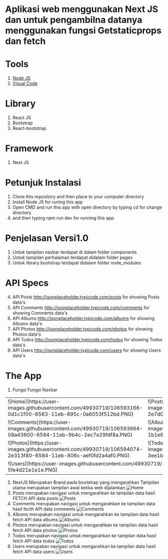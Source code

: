 # Aplikasi web menggunakan Next JS dan untuk pengambilna datanya menggunakan fungsi Getstaticprops dan fetch

# Tools
1. [Node JS](https://nodejs.org/en/) 
2. [Visual Code](https://code.visualstudio.com/)

# Library
1. React JS
2. Bootstrap
3. React-bootstrap

# Framework
1. Next JS

# Petunjuk Instalasi
1. Clone this repository and then place to your computer directory
2. Install Node JS for runing this app
3. Open CMD and run this app with open directory by typing cd for change directory
4. and then typing npm run dev for running this app

# Penjelasan Versi1.0
1. Untuk tampilan navbar terdapat di dalam folder components
2. Untuk tampilan perhalaman terdapat didalam folder pages
3. Untuk library bootstrap terdapat didalam folder node_modules

# API Specs
4. API Posts http://jsonplaceholder.typicode.com/posts for showing Posts data's
5. API Comments http://jsonplaceholder.typicode.com/comments for showing Comments data's
6. API Albums  http://jsonplaceholder.typicode.com/albums for showing Albums data's
7. API Photos http://jsonplaceholder.typicode.com/photos for showing Photos data's
8. API Todos http://jsonplaceholder.typicode.com/todos for showing Todos data's
9. API Users http://jsonplaceholder.typicode.com/users for showing Users data's

# The App
1. Fungsi Fungsi Navbar
<table>
  <tbody>
    <tr>
      <td>
        ![Home](https://user-images.githubusercontent.com/49930719/106593166-0d1c1f00-6583-11eb-895c-0a6053f512bd.PNG)
      </td>
      <td>
        ![Posts](https://user-images.githubusercontent.com/49930719/106593268-2e7d0b00-6583-11eb-9074-d53b41900d59.PNG)
      </td>
    </tr>
    <tr>
      <td>
        ![Comments](https://user-images.githubusercontent.com/49930719/106593964-08a43600-6584-11eb-9b4c-2ec7e29fdf8a.PNG)
      </td>
      <td>
        ![Albums](https://user-images.githubusercontent.com/49930719/106594016-1b1e6f80-6584-11eb-97c2-92577905df25.PNG)
      </td>
    </tr>
    <tr>
      <td>
        ![Photos](https://user-images.githubusercontent.com/49930719/106594074-2e313f80-6584-11eb-806c-aef0fd2a4af0.PNG)
      </td>
      <td>
        ![Todos](https://user-images.githubusercontent.com/49930719/106594108-3ee1b580-6584-11eb-8b8f-55a00ed0f0fc.PNG)
      </td>
    </tr>
    <tr>
      <td colspan='2'>
        ![Users](https://user-images.githubusercontent.com/49930719/106594149-4acd7780-6584-11eb-89ed-5fe4d21e1e1e.PNG)
      </td>
    </tr>
  </tbody>
</table>

2. NextJS Merupakan Brand pada bootstrap yang mengarahkan Tampilan utama merupakan tampilan awal ketika web dijalankan
![Home](https://user-images.githubusercontent.com/49930719/106593166-0d1c1f00-6583-11eb-895c-0a6053f512bd.PNG)
3. Posts merupakan navigasi untuk mengarahkan ke tampilan data hasil FETCH API data posts
![Posts](https://user-images.githubusercontent.com/49930719/106593268-2e7d0b00-6583-11eb-9074-d53b41900d59.PNG)
4. Comments merupakan navigasi untuk mengarahkan ke tampilan data hasil fecth API data comments
![Comments](https://user-images.githubusercontent.com/49930719/106593964-08a43600-6584-11eb-9b4c-2ec7e29fdf8a.PNG)
5. Albums merupakan navigasi untuk mengarahkan ke tampilan data hasil fetch API data albums
![Albums](https://user-images.githubusercontent.com/49930719/106594016-1b1e6f80-6584-11eb-97c2-92577905df25.PNG)
6. Photos merupakan navigasi untuk mengarahkan ke tampilan data hasil fetch API data photos
![Photos](https://user-images.githubusercontent.com/49930719/106594074-2e313f80-6584-11eb-806c-aef0fd2a4af0.PNG)
7. Todos merupakan navigasi untuk mengarahkan ke tampilan data hasil fetch API data todos
![Todos](https://user-images.githubusercontent.com/49930719/106594108-3ee1b580-6584-11eb-8b8f-55a00ed0f0fc.PNG)
8. Users merupakan navigasi untuk mengarahkan ke tampilan data hasil fetch API data users
![Users](https://user-images.githubusercontent.com/49930719/106594149-4acd7780-6584-11eb-89ed-5fe4d21e1e1e.PNG)

